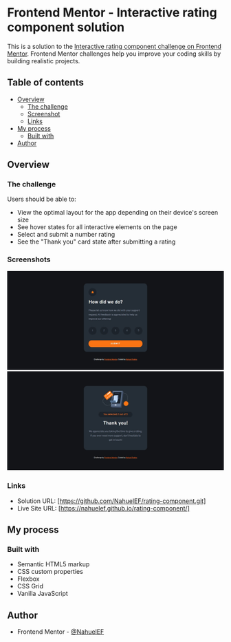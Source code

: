 # Frontend Mentor - Interactive rating component solution

This is a solution to the [Interactive rating component challenge on Frontend Mentor](https://www.frontendmentor.io/challenges/interactive-rating-component-koxpeBUmI). Frontend Mentor challenges help you improve your coding skills by building realistic projects.

## Table of contents

- [Overview](#overview)
  - [The challenge](#the-challenge)
  - [Screenshot](#screenshot)
  - [Links](#links)
- [My process](#my-process)
  - [Built with](#built-with)
- [Author](#author)

## Overview

### The challenge

Users should be able to:

- View the optimal layout for the app depending on their device's screen size
- See hover states for all interactive elements on the page
- Select and submit a number rating
- See the "Thank you" card state after submitting a rating

### Screenshots

![](./images/screenshot_1.jpg)
![](./images/screenshot_2.jpg)

### Links

- Solution URL: [https://github.com/NahuelEF/rating-component.git]
- Live Site URL: [https://nahuelef.github.io/rating-component/]

## My process

### Built with

- Semantic HTML5 markup
- CSS custom properties
- Flexbox
- CSS Grid
- Vanilla JavaScript

## Author

- Frontend Mentor - [@NahuelEF](https://www.frontendmentor.io/profile/NahuelEF)
